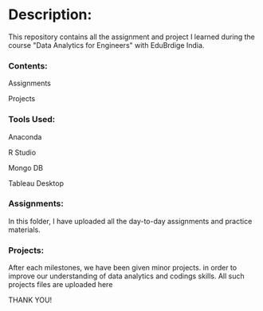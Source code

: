 # Description:

This repository contains all the assignment and project I learned during the course "Data Analytics for Engineers" with EduBrdige India.



### Contents:

Assignments

Projects



### Tools Used:

Anaconda

R Studio

Mongo DB

Tableau Desktop



### Assignments:

In this folder, I have uploaded all the day-to-day  assignments  and practice materials.



### Projects:

After each milestones, we have been given minor projects. in order to improve our understanding of data analytics and codings skills.  All such projects files are uploaded here




THANK YOU!
